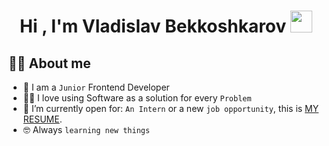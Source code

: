 <h1 align="center">Hi , I'm Vladislav Bekkoshkarov <img src="https://media.giphy.com/media/hvRJCLFzcasrR4ia7z/giphy.gif" width="35"></h1>

## :sassy_man:  About me
- :school: I am a `Junior` Frontend Developer
- :technologist: I love using Software as a solution for every `Problem`
- :thinking: I’m currently open for: `An Intern` or a new `job opportunity`, this is [MY RESUME]([https://drive.google.com/file/d/1gdiny_4f5TVbSdfyAQxokLMMrBTi054P/view?usp=sharing](https://s3.us-west-2.amazonaws.com/secure.notion-static.com/f4525c93-3329-4336-80e7-cf119418104d/Vladislav_Resume.pdf?X-Amz-Algorithm=AWS4-HMAC-SHA256&X-Amz-Content-Sha256=UNSIGNED-PAYLOAD&X-Amz-Credential=AKIAT73L2G45EIPT3X45%2F20221202%2Fus-west-2%2Fs3%2Faws4_request&X-Amz-Date=20221202T125145Z&X-Amz-Expires=86400&X-Amz-Signature=3d7c854b86f6e3777500c0266ac96fe7c81c28511e2e81b0057c58102784dcf8&X-Amz-SignedHeaders=host&response-content-disposition=filename%3D%22Vladislav%2520Resume.pdf%22&x-id=GetObject)).
- :nerd_face: Always `learning new things`

<br>
